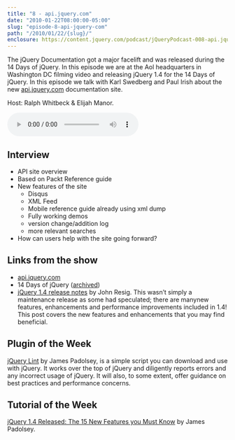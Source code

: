 ```yaml
---
title: "8 - api.jquery.com"
date: "2010-01-22T08:00:00-05:00"
slug: "episode-8-api-jquery-com"
path: "/2010/01/22/{slug}/"
enclosure: https://content.jquery.com/podcast/jQueryPodcast-008-api.jquery.com.mp3
---
```

The jQuery Documentation got a major facelift and was released during the 14 Days of jQuery. In this episode we are at the Aol headquarters in Washington DC filming video and releasing jQuery 1.4 for the 14 Days of jQuery. In this episode we talk with Karl Swedberg and Paul Irish about the new [api.jquery.com](http://api.jquery.com) documentation site.

Host: Ralph Whitbeck &amp; Elijah Manor.

<audio src="https://content.jquery.com/podcast/jQueryPodcast-008-api.jquery.com.mp3" controls=""></audio>

## Interview

* API site overview
* Based on Packt Reference guide
* New features of the site
  * Disqus
  * XML Feed
  * Mobile reference guide already using xml dump
  * Fully working demos
  * version change/addition log
  * more relevant searches
* How can users help with the site going forward?

## Links from the show

* [api.jquery.com](http://api.jquery.com)
* 14 Days of jQuery ([archived](http://web.archive.org/web/20100330020016/http://jquery14.com/))
* [jQuery 1.4 release notes](http://web.archive.org/web/20150119205819/http://jquery14.com/day-01/jquery-14) by John Resig. This wasn’t simply a maintenance release as some had speculated; there are manynew features, enhancements and performance improvements included in 1.4! This post covers the new features and enhancements that you may find beneficial.

## Plugin of the Week

[jQuery Lint](http://james.padolsey.com/javascript/jquery-lint/) by James Padolsey, is a simple script you can download and use with jQuery. It works over the top of jQuery and diligently reports errors and any incorrect usage of jQuery. It will also, to some extent, offer guidance on best practices and performance concerns.

## Tutorial of the Week

[jQuery 1.4 Released: The 15 New Features you Must Know](https://code.tutsplus.com/tutorials/jquery-14-released-the-15-new-features-you-must-know--net-8590) by James Padolsey.
